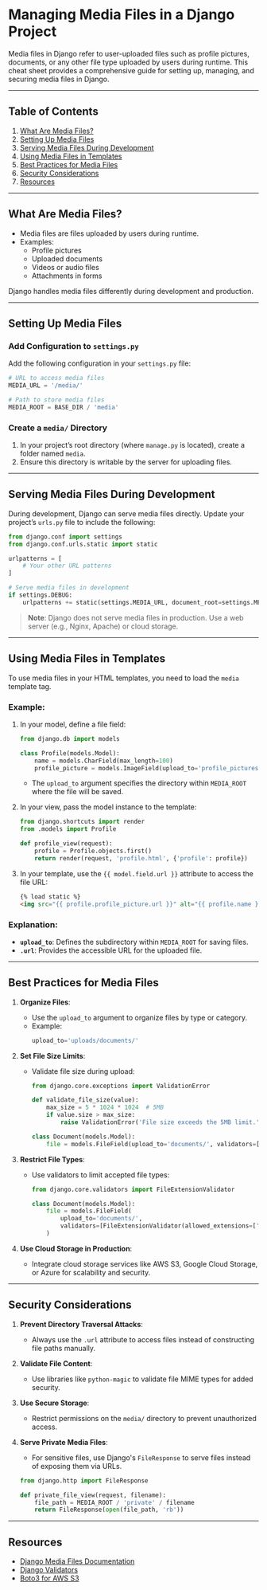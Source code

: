 # Managing Media Files in a Django Project

Media files in Django refer to user-uploaded files such as profile pictures, documents, or any other file type uploaded by users during runtime. This cheat sheet provides a comprehensive guide for setting up, managing, and securing media files in Django.

---

## Table of Contents

1. [What Are Media Files?](#what-are-media-files)
2. [Setting Up Media Files](#setting-up-media-files)
3. [Serving Media Files During Development](#serving-media-files-during-development)
4. [Using Media Files in Templates](#using-media-files-in-templates)
5. [Best Practices for Media Files](#best-practices-for-media-files)
6. [Security Considerations](#security-considerations)
7. [Resources](#resources)

---

## What Are Media Files?

- Media files are files uploaded by users during runtime.
- Examples:
  - Profile pictures
  - Uploaded documents
  - Videos or audio files
  - Attachments in forms

Django handles media files differently during development and production.

---

## Setting Up Media Files

### Add Configuration to `settings.py`

Add the following configuration in your `settings.py` file:

```python
# URL to access media files
MEDIA_URL = '/media/'

# Path to store media files
MEDIA_ROOT = BASE_DIR / 'media'
```

### Create a `media/` Directory

1. In your project’s root directory (where `manage.py` is located), create a folder named `media`.
2. Ensure this directory is writable by the server for uploading files.

---

## Serving Media Files During Development

During development, Django can serve media files directly. Update your project’s `urls.py` file to include the following:

```python
from django.conf import settings
from django.conf.urls.static import static

urlpatterns = [
    # Your other URL patterns
]

# Serve media files in development
if settings.DEBUG:
    urlpatterns += static(settings.MEDIA_URL, document_root=settings.MEDIA_ROOT)
```

> **Note**: Django does not serve media files in production. Use a web server (e.g., Nginx, Apache) or cloud storage.

---

## Using Media Files in Templates

To use media files in your HTML templates, you need to load the `media` template tag.

### Example:

1. In your model, define a file field:

   ```python
   from django.db import models

   class Profile(models.Model):
       name = models.CharField(max_length=100)
       profile_picture = models.ImageField(upload_to='profile_pictures/')
   ```

   - The `upload_to` argument specifies the directory within `MEDIA_ROOT` where the file will be saved.

2. In your view, pass the model instance to the template:

   ```python
   from django.shortcuts import render
   from .models import Profile

   def profile_view(request):
       profile = Profile.objects.first()
       return render(request, 'profile.html', {'profile': profile})
   ```

3. In your template, use the `{{ model.field.url }}` attribute to access the file URL:
   ```html
   {% load static %}
   <img src="{{ profile.profile_picture.url }}" alt="{{ profile.name }}" />
   ```

### Explanation:

- **`upload_to`**: Defines the subdirectory within `MEDIA_ROOT` for saving files.
- **`.url`**: Provides the accessible URL for the uploaded file.

---

## Best Practices for Media Files

1. **Organize Files**:

   - Use the `upload_to` argument to organize files by type or category.
   - Example:
     ```python
     upload_to='uploads/documents/'
     ```

2. **Set File Size Limits**:

   - Validate file size during upload:

     ```python
     from django.core.exceptions import ValidationError

     def validate_file_size(value):
         max_size = 5 * 1024 * 1024  # 5MB
         if value.size > max_size:
             raise ValidationError('File size exceeds the 5MB limit.')

     class Document(models.Model):
         file = models.FileField(upload_to='documents/', validators=[validate_file_size])
     ```

3. **Restrict File Types**:

   - Use validators to limit accepted file types:

     ```python
     from django.core.validators import FileExtensionValidator

     class Document(models.Model):
         file = models.FileField(
             upload_to='documents/',
             validators=[FileExtensionValidator(allowed_extensions=['pdf', 'docx'])]
         )
     ```

4. **Use Cloud Storage in Production**:
   - Integrate cloud storage services like AWS S3, Google Cloud Storage, or Azure for scalability and security.

---

## Security Considerations

1. **Prevent Directory Traversal Attacks**:

   - Always use the `.url` attribute to access files instead of constructing file paths manually.

2. **Validate File Content**:

   - Use libraries like `python-magic` to validate file MIME types for added security.

3. **Use Secure Storage**:

   - Restrict permissions on the `media/` directory to prevent unauthorized access.

4. **Serve Private Media Files**:

   - For sensitive files, use Django's `FileResponse` to serve files instead of exposing them via URLs.

   ```python
   from django.http import FileResponse

   def private_file_view(request, filename):
       file_path = MEDIA_ROOT / 'private' / filename
       return FileResponse(open(file_path, 'rb'))
   ```

---

## Resources

- [Django Media Files Documentation](https://docs.djangoproject.com/en/stable/topics/files/)
- [Django Validators](https://docs.djangoproject.com/en/stable/ref/validators/)
- [Boto3 for AWS S3](https://boto3.amazonaws.com/v1/documentation/api/latest/index.html)
